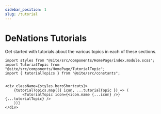 ```yaml
---
sidebar_position: 1
slug: /tutorial
---
```


# DeNations Tutorials

Get started with tutorials about the various topics in each of these sections.

```mdx-code-block
import styles from "@site/src/components/HomePage/index.module.scss";
import TutorialTopic from "@site/src/components/HomePage/TutorialTopic";
import { tutorialTopics } from "@site/src/constants";


<div className={styles.heroShortcuts}>
    {tutorialTopics.map(({ icon, ...tutorialTopic }) => (
        <TutorialTopic icon={<icon.name {...icon} />} {...tutorialTopic} />
    ))}
</div>
```
